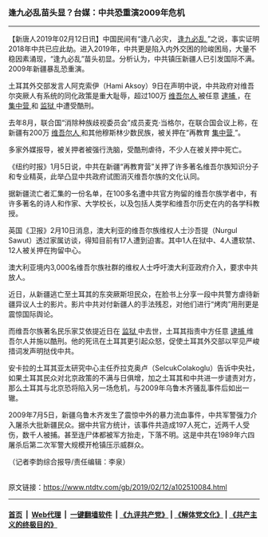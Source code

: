 ### 逢九必乱苗头显？台媒：中共恐重演2009年危机
------------------------

<div class="post_content">
 <p>
  【新唐人2019年02月12日讯】中国民间有“逢八必灾，
  <a href="https://www.ntdtv.com/gb/逢九必乱.htm">
   逢九必乱
  </a>
  ”之说，事实证明2018年中共已应此劫。进入2019年，中共更是陷入内外交困的险峻困局，大量不稳因素涌现，“逢九必乱”苗头初显。分析认为，中共镇压新疆人已引发国际不满。2009年新疆暴乱恐重演。
 </p>
 <p>
  土耳其外交部发言人阿克索伊（Hami Aksoy）9日在声明中说，中共政府对维吾尔突厥人有系统的同化政策是重大耻辱，超过100万
  <a href="https://www.ntdtv.com/gb/维吾尔人.htm">
   维吾尔人
  </a>
  被任意
  <a href="https://www.ntdtv.com/gb/逮捕.htm">
   逮捕
  </a>
  ，在
  <a href="https://www.ntdtv.com/gb/集中营.htm">
   集中营
  </a>
  和
  <a href="https://www.ntdtv.com/gb/监狱.htm">
   监狱
  </a>
  中遭受酷刑。
 </p>
 <p>
  去年8月，联合国“消除种族歧视委员会”成员麦克·当格尔，在联合国会议上称，在新疆有200万
  <a href="https://www.ntdtv.com/gb/维吾尔人.htm">
   维吾尔人
  </a>
  和其他穆斯林少数民族，被关押在“再教育
  <a href="https://www.ntdtv.com/gb/集中营.htm">
   集中营
  </a>
  ”。
 </p>
 <p>
  多家外媒报导，被关押者被强行洗脑，受酷刑虐待，不少人在被关押中死亡。
 </p>
 <p>
  《纽约时报》1月5日说，中共在新疆“再教育营”关押了许多著名维吾尔族知识分子和专业精英，此举凸显中共政府试图消灭维吾尔族的文化认同。
 </p>
 <p>
  据新疆流亡者汇集的一份名单，在100多名遭中共官方拘留的维吾尔族学者中，有许多著名的诗人和作家、大学校长，以及包括人类学和维吾尔历史在内的各学科教授。
 </p>
 <p>
  英国《卫报》2月10日消息，澳大利亚的维吾尔族维权人士沙吾提（Nurgul Sawut）透过家属访谈，得知目前有17人遭到迫害。其中1人在狱中、4人遭软禁、12人被关押在拘留中心。
 </p>
 <p>
  澳大利亚境内3,000名维吾尔族社群的维权人士呼吁澳大利亚政府介入，要求中共放人。
 </p>
 <p>
  近日，从新疆逃亡至土耳其的东突厥斯坦民众，在脸书上分享一段中共警方虐待新疆异议人士的影片。影片中共对付新疆人的手法残忍，对他们进行“烤肉”用刑更是震惊国际舆论。
 </p>
 <p>
  而维吾尔族著名民乐家艾依提近日在
  <a href="https://www.ntdtv.com/gb/监狱.htm">
   监狱
  </a>
  中去世，土耳其指责中方任意
  <a href="https://www.ntdtv.com/gb/逮捕.htm">
   逮捕
  </a>
  维吾尔人并施以酷刑。他的死讯在土耳其更引起众怒，促使土耳其外交部以罕见严峻措词发声明挞伐中共。
 </p>
 <p>
  安卡拉的土耳其亚太研究中心主任乔拉克奥卢（SelcukColakoglu）告诉中央社，如果土耳其民众对北京政策的不满与日俱增，加之土耳其和中共进一步谴责对方，那么土耳其与北京恐将陷入另一场危机，与2009年乌鲁木齐骚乱事件后如出一辙。
 </p>
 <p>
  2009年7月5日，新疆乌鲁木齐发生了震惊中外的暴力流血事件，中共军警强力介入屠杀大批新疆民众。据中共官方统计，该事件共造成197人死亡，近两千人受伤，数千人被捕。甚至连尸体都被军方抬走，下落不明。这是中共在1989年六四屠杀后第二次军警大规模开枪镇压示威群众。
 </p>
 <p>
  （记者李韵综合报导/责任编辑：李泉）
 </p>
 <div class="single_ad">
 </div>
</div>

<br/>原文链接：https://www.ntdtv.com/gb/2019/02/12/a102510084.html


------------------------
#### [首页](https://github.com/gfw-breaker/banned-news/blob/master/README.md) &nbsp;|&nbsp; [Web代理](https://github.com/labour-camp/helloworld) &nbsp;|&nbsp; [一键翻墙软件](https://github.com/gfw-breaker/nogfw/blob/master/README.md) &nbsp;| [《九评共产党》](https://github.com/gfw-breaker/9ping.md/blob/master/README.md#九评之一评共产党是什么) | [《解体党文化》](https://github.com/gfw-breaker/jtdwh.md/blob/master/README.md) | [《共产主义的终极目的》](https://github.com/gfw-breaker/gczydzjmd.md/blob/master/README.md)

